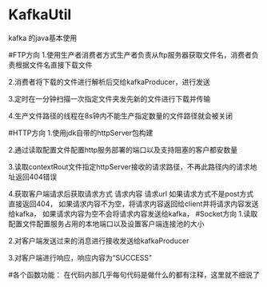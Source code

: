 # KafkaUtil
kafka 的java基本使用

#FTP方向
1.使用生产者消费者方式生产者负责从ftp服务器获取文件名，消费者负责根据文件名直接下载文件

2.消费者将下载的文件进行解析后交给kafkaProducer，进行发送

3.定时在一分钟扫描一次指定文件夹发先新的文件进行下载并传输

4.生产文件路径的线程在8s钟内不能生产指定数量的文件路径就会被关闭

#HTTP方向
1.使用jdk自带的httpServer包构建

2.通过读取配置文件配置http服务部署的端口以及支持阻塞的客户都安数量

3.读取contextRout文件指定httpServer接收的请求路径，不再此路径内的请求地址返回404错误

4.获取客户端请求后获取请求方式 请求内容 请求url 如果请求方式不是post方式直接返回404，
如果请求内容不为空，将请求内容返回给client并将请求内容发送给kafka，
如果请求内容为空不会将请求内容发送给kafka，
#Socket方向
1.读取配置文件配置服务占用的本地端口以及设置客户端连接池的大小

2.对客户端发送过来的消息进行接收发送给kafkaProducer

3.对客户端进行响应，响应内容为“SUCCESS”
    

#各个函数功能：
   在代码内部几乎每句代码是做什么的都有注释，这里就不细说了